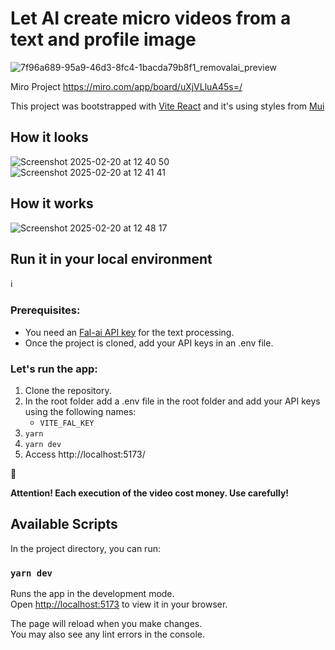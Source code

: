 # Let AI create micro videos from a text and profile image

![7f96a689-95a9-46d3-8fc4-1bacda79b8f1_removalai_preview](https://github.com/user-attachments/assets/020701ee-78e9-4d40-9435-6391f2ab68f1)

Miro Project
https://miro.com/app/board/uXjVLluA45s=/

This project was bootstrapped with [Vite React](https://vite.dev/guide/) and it's using styles from [Mui](https://mui.com/material-ui/getting-started/)

## How it looks
![Screenshot 2025-02-20 at 12 40 50](https://github.com/user-attachments/assets/ccd95835-fccb-475f-9622-1db34b4e7915)
![Screenshot 2025-02-20 at 12 41 41](https://github.com/user-attachments/assets/e452f478-04c0-4829-aa62-9ef06a4627c7)


## How it works
![Screenshot 2025-02-20 at 12 48 17](https://github.com/user-attachments/assets/5f7dda14-63b1-4af0-98e0-fdb5894b8ba3)

## Run it in your local environment

:information_source:

### Prerequisites:

- You need an [Fal-ai API key](https://docs.fal.ai/guides/generating-videos-from-image) for the text processing.
- Once the project is cloned, add your API keys in an .env file.

### Let's run the app:

1. Clone the repository.
2. In the root folder add a .env file in the root folder and add your API keys using the following names:
   - `VITE_FAL_KEY`
3. `yarn`
4. `yarn dev`
5. Access http://localhost:5173/

:rotating_light:

**Attention! Each execution of the video cost money. Use carefully!**

## Available Scripts

In the project directory, you can run:

### `yarn dev`

Runs the app in the development mode.\
Open [http://localhost:5173](http://localhost:5173) to view it in your browser.

The page will reload when you make changes.\
You may also see any lint errors in the console.

